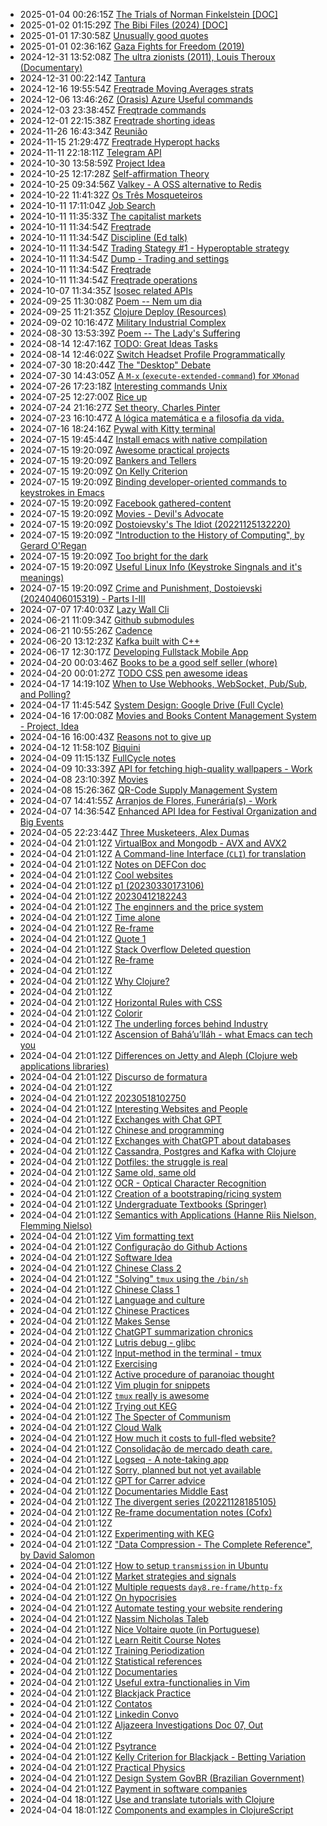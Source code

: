 * 2025-01-04 00:26:15Z [The Trials of Norman Finkelstein [DOC]](../169)
* 2025-01-02 01:15:29Z [The Bibi Files (2024) [DOC]](../168)
* 2025-01-01 17:30:58Z [Unusually good quotes](../88)
* 2025-01-01 02:36:16Z [Gaza Fights for Freedom (2019)](../162)
* 2024-12-31 13:52:08Z [The ultra zionists (2011), Louis Theroux (Documentary)](../161)
* 2024-12-31 00:22:14Z [Tantura](../160)
* 2024-12-16 19:55:54Z [Freqtrade Moving Averages strats](../159)
* 2024-12-06 13:46:26Z [(Orasis) Azure Useful commands](../144)
* 2024-12-03 23:38:45Z [Freqtrade commands](../157)
* 2024-12-01 22:15:38Z [Freqtrade shorting ideas](../158)
* 2024-11-26 16:43:34Z [Reunião](../156)
* 2024-11-15 21:29:47Z [Freqtrade Hyperopt hacks](../155)
* 2024-11-11 22:18:11Z [Telegram API](../154)
* 2024-10-30 13:58:59Z [Project Idea](../153)
* 2024-10-25 12:17:28Z [Self-affirmation Theory](../152)
* 2024-10-25 09:34:56Z [Valkey - A OSS alternative to Redis](../151)
* 2024-10-22 11:41:32Z [Os Três Mosqueteiros ](../150)
* 2024-10-11 17:11:04Z [Job Search](../111)
* 2024-10-11 11:35:33Z [The capitalist markets](../34)
* 2024-10-11 11:34:54Z [Freqtrade](../91)
* 2024-10-11 11:34:54Z [Discipline (Ed talk)](../90)
* 2024-10-11 11:34:54Z [Trading Stategy #1 - Hyperoptable strategy](../100)
* 2024-10-11 11:34:54Z [Dump - Trading and settings](../101)
* 2024-10-11 11:34:54Z [Freqtrade](../89)
* 2024-10-11 11:34:54Z [Freqtrade operations](../92)
* 2024-10-07 11:34:35Z [Isosec related APIs](../149)
* 2024-09-25 11:30:08Z [Poem -- Nem um dia](../148)
* 2024-09-25 11:21:35Z [Clojure Deploy (Resources)](../147)
* 2024-09-02 10:16:47Z [Military Industrial Complex](../146)
* 2024-08-30 13:53:39Z [Poem -- The Lady's Suffering](../145)
* 2024-08-14 12:47:16Z [TODO: Great Ideas Tasks](../136)
* 2024-08-14 12:46:02Z [Switch Headset Profile Programmatically ](../143)
* 2024-07-30 18:20:44Z [The "Desktop" Debate](../142)
* 2024-07-30 14:43:05Z [A `M-x` (`execute-extended-command`) for `XMonad`](../141)
* 2024-07-26 17:23:18Z [Interesting commands Unix](../140)
* 2024-07-25 12:27:00Z [Rice up](../139)
* 2024-07-24 21:16:27Z [Set theory, Charles Pinter](../138)
* 2024-07-23 16:10:47Z [A lógica matemática e a filosofia da vida.](../137)
* 2024-07-16 18:24:16Z [Pywal with Kitty terminal](../135)
* 2024-07-15 19:45:44Z [Install emacs with native compilation](../45)
* 2024-07-15 19:20:09Z [Awesome practical projects](../108)
* 2024-07-15 19:20:09Z [Bankers and Tellers](../81)
* 2024-07-15 19:20:09Z [On Kelly Criterion](../80)
* 2024-07-15 19:20:09Z [Binding developer-oriented commands to keystrokes in Emacs](../102)
* 2024-07-15 19:20:09Z [Facebook gathered-content](../6)
* 2024-07-15 19:20:09Z [Movies - Devil's Advocate](../113)
* 2024-07-15 19:20:09Z [Dostoievsky's The Idiot (20221125132220)](../3)
* 2024-07-15 19:20:09Z ["Introduction to the History of Computing", by Gerard O'Regan](../73)
* 2024-07-15 19:20:09Z [Too bright for the dark](../85)
* 2024-07-15 19:20:09Z [Useful Linux Info (Keystroke Singnals and it's meanings)](../106)
* 2024-07-15 19:20:09Z [Crime and Punishment, Dostoievski (20240406015319) - Parts I-III](../114)
* 2024-07-07 17:40:03Z [Lazy Wall Cli](../134)
* 2024-06-21 11:09:34Z [Github submodules](../133)
* 2024-06-21 10:55:26Z [Cadence](../132)
* 2024-06-20 13:12:23Z [Kafka built with C++](../131)
* 2024-06-17 12:30:17Z [Developing Fullstack Mobile App](../130)
* 2024-04-20 00:03:46Z [Books to be a good self seller (whore)](../129)
* 2024-04-20 00:01:27Z [TODO CSS pen awesome ideas](../128)
* 2024-04-17 14:19:10Z [When to Use Webhooks, WebSocket, Pub/Sub, and Polling?](../127)
* 2024-04-17 11:45:54Z [System Design: Google Drive (Full Cycle)](../126)
* 2024-04-16 17:00:08Z [Movies and Books Content Management System - Project, Idea](../125)
* 2024-04-16 16:00:43Z [Reasons not to give up](../124)
* 2024-04-12 11:58:10Z [Biquini](../123)
* 2024-04-09 11:15:13Z [FullCycle notes](../122)
* 2024-04-09 10:33:39Z [API for fetching high-quality wallpapers - Work](../121)
* 2024-04-08 23:10:39Z [Movies](../115)
* 2024-04-08 15:26:36Z [QR-Code Supply Management System](../120)
* 2024-04-07 14:41:55Z [Arranjos de Flores, Funerária(s) - Work](../119)
* 2024-04-07 14:36:54Z [Enhanced API Idea for Festival Organization and Big Events](../118)
* 2024-04-05 22:23:44Z [Three Musketeers, Alex Dumas](../116)
* 2024-04-04 21:01:12Z [VirtualBox and Mongodb - AVX and AVX2](../31)
* 2024-04-04 21:01:12Z [A Command-line Interface (`CLI`) for translation](../16)
* 2024-04-04 21:01:12Z [Notes on DEFCon doc](../35)
* 2024-04-04 21:01:12Z [Cool websites](../37)
* 2024-04-04 21:01:12Z [p1 (20230330173106)](../38)
* 2024-04-04 21:01:12Z [20230412182243](../39)
* 2024-04-04 21:01:12Z [The enginners and the price system](../4)
* 2024-04-04 21:01:12Z [Time alone](../40)
* 2024-04-04 21:01:12Z [Re-frame](../41)
* 2024-04-04 21:01:12Z [Quote 1](../43)
* 2024-04-04 21:01:12Z [Stack Overflow Deleted question](../46)
* 2024-04-04 21:01:12Z [Re-frame](../47)
* 2024-04-04 21:01:12Z [](../94)
* 2024-04-04 21:01:12Z [Why Clojure?](../86)
* 2024-04-04 21:01:12Z [](../71)
* 2024-04-04 21:01:12Z [Horizontal Rules with CSS](../50)
* 2024-04-04 21:01:12Z [Colorir](../83)
* 2024-04-04 21:01:12Z [The underling forces behind Industry](../8)
* 2024-04-04 21:01:12Z [Ascension of Bahá’u’lláh - what Emacs can tech you](../63)
* 2024-04-04 21:01:12Z [Differences on Jetty and Aleph (Clojure web applications libraries)](../55)
* 2024-04-04 21:01:12Z [Discurso de formatura](../33)
* 2024-04-04 21:01:12Z [](../56)
* 2024-04-04 21:01:12Z [20230518102750](../57)
* 2024-04-04 21:01:12Z [Interesting Websites and People](../58)
* 2024-04-04 21:01:12Z [Exchanges with Chat GPT](../59)
* 2024-04-04 21:01:12Z [Chinese and programming](../19)
* 2024-04-04 21:01:12Z [Exchanges with ChatGPT about databases](../60)
* 2024-04-04 21:01:12Z [Cassandra, Postgres and Kafka with Clojure](../61)
* 2024-04-04 21:01:12Z [Dotfiles: the struggle is real](../28)
* 2024-04-04 21:01:12Z [Same old, same old](../64)
* 2024-04-04 21:01:12Z [OCR - Optical Character Recognition](../66)
* 2024-04-04 21:01:12Z [Creation of a bootstraping/ricing system](../67)
* 2024-04-04 21:01:12Z [Undergraduate Textbooks (Springer)](../68)
* 2024-04-04 21:01:12Z [Semantics with Applications (Hanne Riis Nielson, Flemming Nielso)](../69)
* 2024-04-04 21:01:12Z [Vim formatting text](../7)
* 2024-04-04 21:01:12Z [Configuração do Github Actions](../27)
* 2024-04-04 21:01:12Z [Software Idea](../26)
* 2024-04-04 21:01:12Z [Chinese Class 2](../25)
* 2024-04-04 21:01:12Z ["Solving" `tmux` using the `/bin/sh`](../24)
* 2024-04-04 21:01:12Z [Chinese Class 1](../22)
* 2024-04-04 21:01:12Z [Language and culture](../21)
* 2024-04-04 21:01:12Z [Chinese Practices](../20)
* 2024-04-04 21:01:12Z [Makes Sense](../2)
* 2024-04-04 21:01:12Z [ChatGPT summarization chronics](../104)
* 2024-04-04 21:01:12Z [Lutris debug - glibc](../18)
* 2024-04-04 21:01:12Z [Input-method in the terminal - tmux](../17)
* 2024-04-04 21:01:12Z [Exercising](../82)
* 2024-04-04 21:01:12Z [Active procedure of paranoiac thought ](../15)
* 2024-04-04 21:01:12Z [Vim plugin for snippets](../13)
* 2024-04-04 21:01:12Z [`tmux` really is awesome](../10)
* 2024-04-04 21:01:12Z [Trying out KEG](../1)
* 2024-04-04 21:01:12Z [The Specter of Communism](../11)
* 2024-04-04 21:01:12Z [Cloud Walk ](../109)
* 2024-04-04 21:01:12Z [How much it costs to full-fled website?](../52)
* 2024-04-04 21:01:12Z [Consolidação de mercado death care.](../87)
* 2024-04-04 21:01:12Z [Logseq - A note-taking app](../72)
* 2024-04-04 21:01:12Z [Sorry, planned but not yet available](../0)
* 2024-04-04 21:01:12Z [GPT for Carrer advice](../107)
* 2024-04-04 21:01:12Z [Documentaries Middle East](../98)
* 2024-04-04 21:01:12Z [The divergent series (20221128185105)](../9)
* 2024-04-04 21:01:12Z [Re-frame documentation notes (Cofx)](../49)
* 2024-04-04 21:01:12Z [](../95)
* 2024-04-04 21:01:12Z [Experimenting with KEG](../5)
* 2024-04-04 21:01:12Z ["Data Compression - The Complete Reference", by David Salomon](../70)
* 2024-04-04 21:01:12Z [How to setup `transmission` in Ubuntu](../51)
* 2024-04-04 21:01:12Z [Market strategies and signals](../99)
* 2024-04-04 21:01:12Z [Multiple requests `day8.re-frame/http-fx`](../53)
* 2024-04-04 21:01:12Z [On hypocrisies](../79)
* 2024-04-04 21:01:12Z [Automate testing your website rendering](../29)
* 2024-04-04 21:01:12Z [Nassim Nicholas Taleb](../84)
* 2024-04-04 21:01:12Z [Nice Voltaire quote (in Portuguese)](../54)
* 2024-04-04 21:01:12Z [Learn Reitit Course Notes](../32)
* 2024-04-04 21:01:12Z [Training Periodization](../103)
* 2024-04-04 21:01:12Z [Statistical references](../78)
* 2024-04-04 21:01:12Z [Documentaries](../77)
* 2024-04-04 21:01:12Z [Useful extra-functionalies in Vim](../12)
* 2024-04-04 21:01:12Z [Blackjack Practice](../75)
* 2024-04-04 21:01:12Z [Contatos](../96)
* 2024-04-04 21:01:12Z [Linkedin Convo](../110)
* 2024-04-04 21:01:12Z [Aljazeera Investigations Doc 07, Out](../112)
* 2024-04-04 21:01:12Z [](../97)
* 2024-04-04 21:01:12Z [Psytrance ](../74)
* 2024-04-04 21:01:12Z [Kelly Criterion for Blackjack - Betting Variation](../76)
* 2024-04-04 21:01:12Z [Practical Physics](../105)
* 2024-04-04 21:01:12Z [Design System GovBR (Brazilian Government)](../93)
* 2024-04-04 21:01:12Z [Payment in software companies](../48)
* 2024-04-04 18:01:12Z [Use and translate tutorials with Clojure](../62)
* 2024-04-04 18:01:12Z [Components and examples in ClojureScript](../42)
